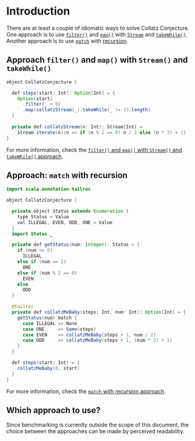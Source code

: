 # Introduction

There are at least a couple of idiomatic ways to solve Collatz Conjecture.
One approach is to use [`filter()`][filter] and [`map()`][map] with [`Stream`][stream] and [`takeWhile()`][takewhile].
Another approach is to use [`match`][match] with [recursion][recursion].

## Approach `filter()` and `map()` with `Stream()` and `takeWhile()`

```java
object CollatzConjecture {

  def steps(start: Int): Option[Int] = {
    Option(start)
      .filter(_ > 0)
      .map(collatzStream(_).takeWhile(_ != 1).length)
  }
  
  private def collatzStream(n: Int): Stream[Int] =
    Stream.iterate(n)(n => if (n % 2 == 0) n / 2 else (n * 3) + 1)
}
```

For more information, check the
[`filter()` and `map()` with `Stream()` and `takeWhile()` approach][approach-filter-map-stream-takewhile].

## Approach: `match` with recursion

```java
import scala.annotation.tailrec

object CollatzConjecture {

  private object Status extends Enumeration {
    type Status = Value
    val ILLEGAL, EVEN, ODD, ONE = Value
  }
  import Status._

  private def getStatus(num: Integer): Status = {
    if (num <= 0)
      ILLEGAL
    else if (num == 1)
      ONE
    else if (num % 2 == 0)
      EVEN
    else
      ODD
  }

  @tailrec
  private def collatzMeBaby(steps: Int, num: Int): Option[Int] = {
    getStatus(num) match {
      case ILLEGAL => None
      case ONE     => Some(steps)
      case EVEN    => collatzMeBaby(steps + 1, num / 2)
      case ODD     => collatzMeBaby(steps + 1, (num * 3) + 1)
    }
  }

  def steps(start: Int) = {
    collatzMeBaby(0, start)
  }
}
```

For more information, check the [`match` with recursion approach][approach-match-recursion].

## Which approach to use?

Since benchmarking is currently outside the scope of this document,
the choice between the approaches can be made by perceived readability.

[option]: https://www.baeldung.com/scala/option-type
[filter]: https://www.scala-lang.org/api/2.13.6/scala/Option.html#filter(p:A=%3EBoolean):Option[A]
[map]: https://www.scala-lang.org/api/2.13.6/scala/Option.html#map[B](f:A=%3EB):Option[B]
[stream]: https://www.scala-lang.org/api/2.13.6/scala/collection/immutable/Stream$.html#iterate[A](start:A)(f:A=%3EA):scala.collection.immutable.Stream[A]
[takewhile]: https://www.scala-lang.org/api/2.13.6/scala/collection/immutable/Stream.html#takeWhile(p:A=%3EBoolean):C
[match]: https://docs.scala-lang.org/tour/pattern-matching.html
[recursion]: https://www.geeksforgeeks.org/recursion-in-scala/
[approach-filter-map-stream-takewhile]: https://exercism.org/tracks/scala/exercises/collatz-conjecture/approaches/filter-map-stream-takewhile
[approach-match-recursion]: https://exercism.org/tracks/scala/exercises/collatz-conjecture/approaches/match-recursion
